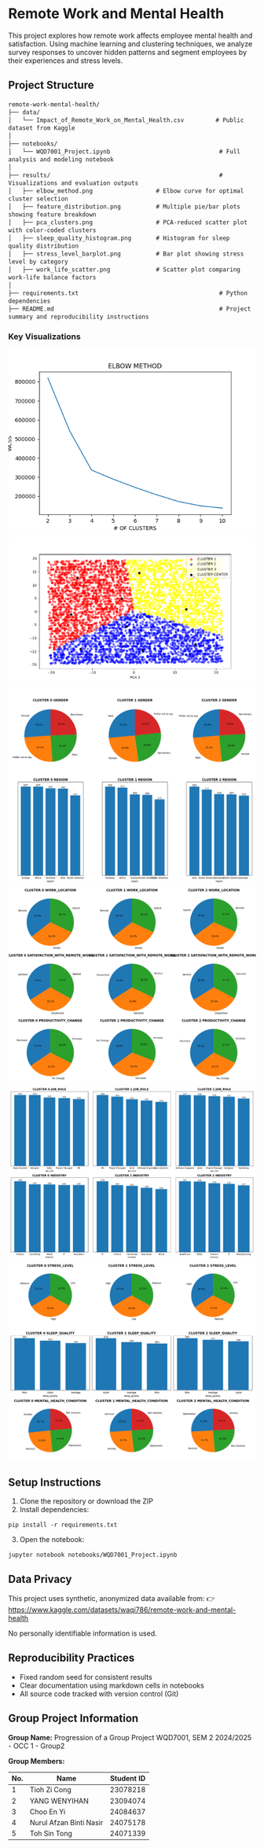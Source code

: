 # Remote Work and Mental Health

This project explores how remote work affects employee mental health and satisfaction. Using machine learning and clustering techniques, we analyze survey responses to uncover hidden patterns and segment employees by their experiences and stress levels.

## Project Structure

```
remote-work-mental-health/
├── data/
│   └── Impact_of_Remote_Work_on_Mental_Health.csv         # Public dataset from Kaggle
│
├── notebooks/
│   └── WQD7001_Project.ipynb                               # Full analysis and modeling notebook
│
├── results/                                                # Visualizations and evaluation outputs
│   ├── elbow_method.png                  # Elbow curve for optimal cluster selection
│   ├── feature_distribution.png          # Multiple pie/bar plots showing feature breakdown
│   ├── pca_clusters.png                  # PCA-reduced scatter plot with color-coded clusters
│   ├── sleep_quality_histogram.png       # Histogram for sleep quality distribution
│   ├── stress_level_barplot.png          # Bar plot showing stress level by category
│   ├── work_life_scatter.png             # Scatter plot comparing work-life balance factors
│
├── requirements.txt                                        # Python dependencies
├── README.md                                               # Project summary and reproducibility instructions

```

### Key Visualizations

![Elbow Method](results/elbow_method.png)
![PCA Clusters](results/pca_clusters.png)
![Feature Distribution](results/feature_distribution.png)
![Sleep Quality](results/sleep_quality_histogram.png)
![Stress Level](results/stress_level_barplot.png)
![Work-Life Scatter](results/work_life_scatter.png)


## Setup Instructions

1. Clone the repository or download the ZIP
2. Install dependencies:
```
pip install -r requirements.txt
```
3. Open the notebook:
```
jupyter notebook notebooks/WQD7001_Project.ipynb
```

## Data Privacy

This project uses synthetic, anonymized data available from:
👉 https://www.kaggle.com/datasets/waqi786/remote-work-and-mental-health

No personally identifiable information is used.

## Reproducibility Practices

- Fixed random seed for consistent results
- Clear documentation using markdown cells in notebooks
- All source code tracked with version control (Git)

## Group Project Information

**Group Name:** Progression of a Group Project WQD7001, SEM 2 2024/2025 - OCC 1 - Group2

**Group Members:**

| No. | Name                        | Student ID |
|-----|-----------------------------|------------|
| 1   | Tioh Zi Cong                | 23078218   |
| 2   | YANG WENYIHAN               | 23094074   |
| 3   | Choo En Yi                  | 24084637   |
| 4   | Nurul Afzan Binti Nasir     | 24075178   |
| 5   | Toh Sin Tong                | 24071339   |

